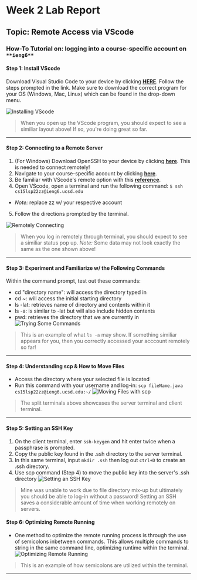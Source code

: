 # Week 2 Lab Report
## Topic: Remote Access via VScode

### How-To Tutorial on: logging into a course-specific account on `**ieng6**`
#### Step 1: Install VScode
Download Visual Studio Code to your device by clicking [**HERE**][VScode Link]. Follow the steps prompted in the link. Make sure to download the correct program for your OS (Windows, Mac, Linux) which can be found in the drop-down menu. 

![Installing VScode][VScode SS]
> When you open up the VScode program, you should expect to see a similiar layout above! If so, you're doing great so far.

---
#### Step 2: Connecting to a Remote Server
1.  (For Windows) Download OpenSSH to your device by clicking [**here**][SSH Link]. This is needed to connect remotely!
2. Navigate to your course-specific account by clicking [**here**][Course Link].
3. Be familiar with VScode's remote option with this [**reference**][Connect to a remote host].
4. Open VScode, open a terminal and run the following command: `$ ssh cs15lsp22zz@ieng6.ucsd.edu`
- *Note:* replace zz w/ your respective account
5. Follow the directions prompted by the terminal.

![Remotely Connecting][Remote SS]
> When you log in remotely through terminal, you should expect to see a similiar status pop up. *Note:* Some data may not look exactly the same as the one shown above!

---
#### Step 3: Experiment and Familiarize w/ the Following Commands
Within the command prompt, test out these commands: 
- cd "directory name": will access the directory typed in 
- cd ~: will access the initial starting directory
- ls -lat: retrieves name of directory and contents within it
- ls -a: is similar to -lat but will also include hidden contents
- pwd: retrieves the directory that we are currently in 
![Trying Some Commands][Commands SS]
> This is an example of what `ls -a` may show. If something similiar appears for you, then you correctly accessed your acccount remotely so far!

---
#### Step 4: Understanding scp & How to Move Files
- Access the directory where your selected file is located
- Run this command with your username and log-in: `scp fileName.java cs15lsp22zz@ieng6.ucsd.edu:~/` 
![Moving Files with scp][scp SS]
> The split terminals above showcases the server terminal and client terminal.

---
#### Step 5: Setting an SSH Key
1. On the client terminal, enter `ssh-keygen` and hit enter twice when a passphrase is prompted.
2. Copy the public key found in the .ssh directory to the server terminal.
3. In this same terminal, input `mkdir .ssh` then log out `ctrl+D` to create an .ssh directory.
4. Use scp command (Step 4) to move the public key into the server's .ssh directory
![Setting an SSH Key][SSH SS]
> Mine was unable to work due to file directory mix-up but ultimately you should be able to log-in without a password! Setting an SSH saves a considerable amount of time when working remotely on servers.

#### Step 6: Optimizing Remote Running 
- One method to optimize the remote running process is through the use of semicolons inbetween commands. This allows multiple commands to string in the same command line, optimizing runtime within the terminal. 
![Optimizing Remote Running][Remote Run SS]
> This is an example of how semicolons are utilized within the terminal.

---
[VScode Link]: https://code.visualstudio.com/
[VScode SS]: https://user-images.githubusercontent.com/103156131/162597326-4984a9c9-627c-4c1a-bafd-4ecc29601f57.JPG
[SSH Link]: https://docs.microsoft.com/en-us/windows-server/administration/openssh/openssh_install_firstuse
[Course Link]: https://sdacs.ucsd.edu/~icc/index.php
[Connect to a remote host]: https://code.visualstudio.com/docs/remote/ssh#_connect-to-a-remote-host
[Remote SS]: https://user-images.githubusercontent.com/103156131/162674659-131bf6d6-f424-498e-915e-d9a101e56323.JPG
[Commands SS]: https://user-images.githubusercontent.com/103156131/162674863-4e54e620-bf9d-4d1a-a77f-b3dd7d389826.JPG
[scp SS]: https://user-images.githubusercontent.com/103156131/162674934-d3ed4d60-c2c4-4fd5-afed-0f52210acec2.JPG
[SSH SS]:https://user-images.githubusercontent.com/103156131/162676137-5b116445-3f38-4a89-8055-02d32473086b.JPG
[Remote Run SS]: https://user-images.githubusercontent.com/103156131/162676973-8d0fa227-ecec-4486-8040-648ba4447f90.JPG
